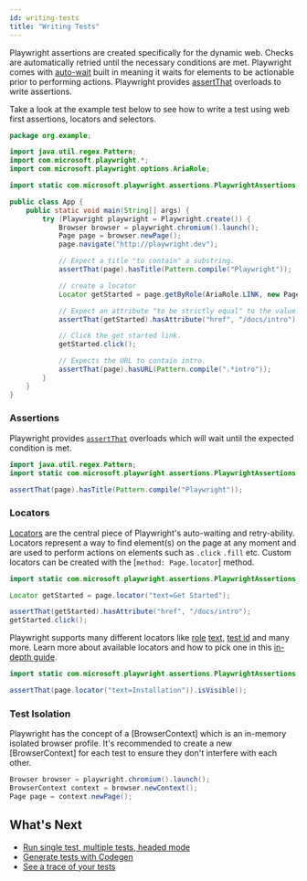 ```yaml
---
id: writing-tests
title: "Writing Tests"
---
```


Playwright assertions are created specifically for the dynamic web. Checks are automatically retried until the necessary conditions are met. Playwright comes with [auto-wait](./actionability.md) built in meaning it waits for elements to be actionable prior to performing actions. Playwright provides [assertThat](./test-assertions.md) overloads to write assertions.

Take a look at the example test below to see how to write a test using web first assertions, locators and selectors.

```java
package org.example;

import java.util.regex.Pattern;
import com.microsoft.playwright.*;
import com.microsoft.playwright.options.AriaRole;

import static com.microsoft.playwright.assertions.PlaywrightAssertions.assertThat;

public class App {
    public static void main(String[] args) {
        try (Playwright playwright = Playwright.create()) {
            Browser browser = playwright.chromium().launch();
            Page page = browser.newPage();
            page.navigate("http://playwright.dev");

            // Expect a title "to contain" a substring.
            assertThat(page).hasTitle(Pattern.compile("Playwright"));

            // create a locator
            Locator getStarted = page.getByRole(AriaRole.LINK, new Page.GetByRoleOptions().setName("Get Started"));

            // Expect an attribute "to be strictly equal" to the value.
            assertThat(getStarted).hasAttribute("href", "/docs/intro");

            // Click the get started link.
            getStarted.click();

            // Expects the URL to contain intro.
            assertThat(page).hasURL(Pattern.compile(".*intro"));
        }
    }
}
```


### Assertions

Playwright provides [`assertThat`](./test-assertions.md) overloads which will wait until the expected condition is met.

```java
import java.util.regex.Pattern;
import static com.microsoft.playwright.assertions.PlaywrightAssertions.assertThat;

assertThat(page).hasTitle(Pattern.compile("Playwright"));
```


### Locators

[Locators](./locators.md) are the central piece of Playwright's auto-waiting and retry-ability. Locators represent a way to find element(s) on the page at any moment and are used to perform actions on elements such as `.click` `.fill` etc. Custom locators can be created with the [`method: Page.locator`] method.

```java
import static com.microsoft.playwright.assertions.PlaywrightAssertions.assertThat;

Locator getStarted = page.locator("text=Get Started");

assertThat(getStarted).hasAttribute("href", "/docs/intro");
getStarted.click();
```

Playwright supports many different locators like [role](./locators.md#locate-by-role) [text](./locators.md#get-by-text), [test id](./locators.md#get-by-test-id) and many more. Learn more about available locators and how to pick one in this [in-depth guide](./locators.md).


```java
import static com.microsoft.playwright.assertions.PlaywrightAssertions.assertThat;

assertThat(page.locator("text=Installation")).isVisible();
```


### Test Isolation

Playwright has the concept of a [BrowserContext] which is an in-memory isolated browser profile. It's recommended to create a new [BrowserContext] for each test to ensure they don't interfere with each other.

```java
Browser browser = playwright.chromium().launch();
BrowserContext context = browser.newContext();
Page page = context.newPage();
```

## What's Next

- [Run single test, multiple tests, headed mode](./running-tests.md)
- [Generate tests with Codegen](./codegen.md)
- [See a trace of your tests](./trace-viewer-intro.md)
